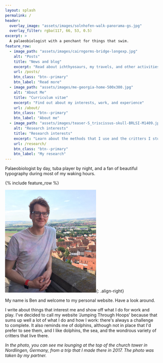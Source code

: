 ```yaml
---
layout: splash
permalink: /
header:
  overlay_image: "assets/images/solnhofen-walk-panorama-gs.jpg"
  overlay_filter: rgba(117, 66, 53, 0.5)
excerpt: >
  A palaeobiologist with a penchant for things that swim.
feature_row:
  - image_path: "assets/images/cairngorms-bridge-longexp.jpg"
    alt: "Posts"
    title: "News and blog"
    excerpt: "Read about ichthyosaurs, my travels, and other activities"
    url: /posts/
    btn_class: "btn--primary"
    btn_label: "Read more"
  - image_path: "assets/images/me-georgia-home-500x300.jpg"
    alt: "About Me"
    title: "Curriculum vitae"
    excerpt: "Find out about my interests, work, and experience"
    url: /about/
    btn_class: "btn--primary"
    btn_label: "About me"
  - image_path: "assets/images/teaser-S_triscissus-skull-BRLSI-M1409.jpg"
    alt: "Research interests"
    title: "Research interests"
    excerpt: "Learn about the methods that I use and the critters I study"
    url: /research/
    btn_class: "btn--primary"
    btn_label: "My research"
---
```


Palaeobiologist by day, tuba player by night, and a fan of beautiful typography
during most of my waking hours.

{% include feature_row %}

![image-right](/assets/images/me-at-nordlingen.jpg){: .align-right}

My name is Ben and welcome to my personal website. Have a look around.

I write about things that interest me and show off what I do for work and play.
I've decided to call my website ‘Jumping Through Hoops’ because that sums up
well a lot of what I do and how I work: there's always a challenge to complete.
It also reminds me of dolphins, although not in place that I'd prefer to see
them, and I like dolphins, the sea, and the wondrous variety of critters that
live there.

_In the photo, you can see me lounging at the top of the church tower in
Nordlingen, Germany, from a trip that I made there in 2017. The photo was
taken by my partner._

